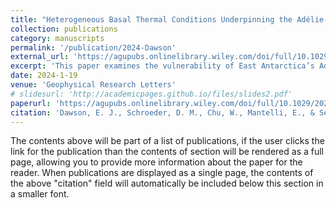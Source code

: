 ```yaml
---
title: "Heterogeneous Basal Thermal Conditions Underpinning the Adélie-George V Coast, East Antarctica"
collection: publications
category: manuscripts
permalink: '/publication/2024-Dawson'
external_url: 'https://agupubs.onlinelibrary.wiley.com/doi/full/10.1029/2023GL105450'
excerpt: 'This paper examines the vulnerability of East Antarctica’s Adélie-George V Land, focusing on the Wilkes Subglacial Basin, to ice sheet instability. Using a new statistical method to analyze airborne radar sounding data, the study identifies mixed frozen and thawed bed conditions near the grounding zone. These findings suggest that the region may be more susceptible to climate-driven retreat and mass loss than previously thought, due to the potential ease of ice flow over areas that are near thawing.'
date: 2024-1-19
venue: 'Geophysical Research Letters'
# slidesurl: 'http://academicpages.github.io/files/slides2.pdf'
paperurl: 'https://agupubs.onlinelibrary.wiley.com/doi/full/10.1029/2023GL105450'
citation: 'Dawson, E. J., Schroeder, D. M., Chu, W., Mantelli, E., & Seroussi, H. (2024). Heterogeneous basal thermal conditions underpinning the Adélie‐George V Coast, East Antarctica. Geophysical Research Letters, 51(2), e2023GL105450'
---
```


The contents above will be part of a list of publications, if the user clicks the link for the publication than the contents of section will be rendered as a full page, allowing you to provide more information about the paper for the reader. When publications are displayed as a single page, the contents of the above "citation" field will automatically be included below this section in a smaller font.
